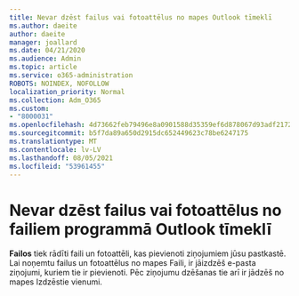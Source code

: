 ```yaml
---
title: Nevar dzēst failus vai fotoattēlus no mapes Outlook tīmeklī
ms.author: daeite
author: daeite
manager: joallard
ms.date: 04/21/2020
ms.audience: Admin
ms.topic: article
ms.service: o365-administration
ROBOTS: NOINDEX, NOFOLLOW
localization_priority: Normal
ms.collection: Adm_O365
ms.custom:
- "8000031"
ms.openlocfilehash: 4d73662feb79496e8a0901588d35359ef6d878067d93adf2172504e4d96af1cc
ms.sourcegitcommit: b5f7da89a650d2915dc652449623c78be6247175
ms.translationtype: MT
ms.contentlocale: lv-LV
ms.lasthandoff: 08/05/2021
ms.locfileid: "53961455"
---
```

# <a name="cant-delete-files-or-photos-from-files-in-outlook-on-the-web"></a>Nevar dzēst failus vai fotoattēlus no failiem programmā Outlook tīmeklī

**Failos** tiek rādīti faili un fotoattēli, kas pievienoti ziņojumiem jūsu pastkastē. Lai noņemtu failus un fotoattēlus no mapes Faili, ir jāizdzēš e-pasta ziņojumi, kuriem tie ir pievienoti. Pēc ziņojumu dzēšanas tie arī ir jādzēš no mapes Izdzēstie vienumi.